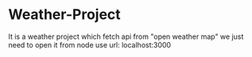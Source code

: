# Weather-Project
It is a weather project which fetch api from "open weather map"
we just need to open it from node
use url: localhost:3000
